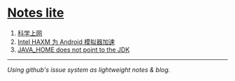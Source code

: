 # [Notes lite](https://github.com/rainy-im/lolita/issues)


1. [科学上网](https://github.com/rainy-im/lolita/issues/1)
2. [Intel HAXM 为 Android 模拟器加速](https://github.com/rainy-im/lolita/issues/2)
3. [JAVA_HOME does not point to the JDK](https://github.com/rainy-im/lolita/issues/3)


---

_Using github's issue system as lightweight notes &amp; blog._
